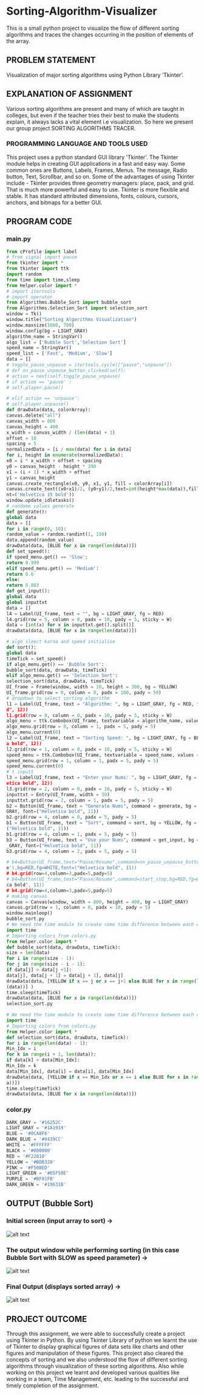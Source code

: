 # Sorting-Algorithm-Visualizer
This is a small python project to visualize the flow of different sorting algorithms and  traces the changes occurring in the position of elements of the array.
## PROBLEM STATEMENT
Visualization of major sorting algorithms using Python Library ‘Tkinter’.
## EXPLANATION OF ASSIGNMENT
Various sorting algorithms are present and many of which are taught in colleges, but
even if the teacher tries their best to make the students explain, it always lacks a vital
element i.e visualization. So here we present our group project SORTING
ALGORITHMS TRACER.
### PROGRAMMING LANGUAGE AND TOOLS USED
This project uses a python standard GUI library 'Tkinter'. The Tkinter module helps in
creating GUI applications in a fast and easy way.
Some common ones are Buttons, Labels, Frames, Menus. The message, Radio button,
Text, Scrollbar, and so on.
Some of the advantages of using Tkinter include -
Tkinter provides three geometry managers: place, pack, and grid. That is much
more powerful and easy to use.
Tkinter is more flexible and stable.
It has standard attributed dimensions, fonts, colours, cursors, anchors, and bitmaps
for a better GUI.
## PROGRAM CODE
### main.py
```python
from cProfile import label
# from signal import pause
from tkinter import *
from tkinter import ttk
import random
from time import time,sleep
from Helper.color import *
# import itertools
# import operator
from Algorithms.Bubble_Sort import bubble_sort
from Algorithms.Selection_Sort import selection_sort
window = Tk()
window.title("Sorting Algorithms Visualization")
window.maxsize(1000, 700)
window.config(bg = LIGHT_GRAY)
algorithm_name = StringVar()
algo_list = ['Bubble Sort','Selection Sort']
speed_name = StringVar()
speed_list = ['Fast', 'Medium', 'Slow']
data = []
# toggle_pause_unpause = itertools.cycle(["pause","unpause"])
# def on_pause_unpause_button_clicked(self):
# action = next(self.toggle_pause_unpause)
# if action == 'pause' :
# self.player.pause()

# elif action == 'unpause':
# self.player.unpause()
def drawData(data, colorArray):
canvas.delete("all")
canvas_width = 800
canvas_height = 400
x_width = canvas_width / (len(data) + 1)
offset = 10
spacing = 5
normalizedData = [i / max(data) for i in data]
for i, height in enumerate(normalizedData):
x0 = i * x_width + offset + spacing
y0 = canvas_height - height * 390
x1 = (i + 1) * x_width + offset
y1 = canvas_height
canvas.create_rectangle(x0, y0, x1, y1, fill = colorArray[i])
canvas.create_text((x0+x1)/2, (y0+y1)/2,text=int(height*max(data)),fill="white",fo
nt=('Helvetica 15 bold'))
window.update_idletasks()
# randome values generate
def generate():
global data
data = []
for i in range(0, 10):
random_value = random.randint(1, 150)
data.append(random_value)
drawData(data, [BLUE for x in range(len(data))])
def set_speed():
if speed_menu.get() == 'Slow':
return 0.999
elif speed_menu.get() == 'Medium':
return 0.6
else:
return 0.003
def get_input():
global data
global inputtxt
data = []
l4 = Label(UI_frame, text = "", bg = LIGHT_GRAY, fg = RED)
l4.grid(row = 5, column = 0, padx = 10, pady = 5, sticky = W)
data = [int(x) for x in inputtxt.get().split()]
drawData(data, [BLUE for x in range(len(data))])

# algo sleect karna and speed initialise
def sort():
global data
timeTick = set_speed()
if algo_menu.get() == 'Bubble Sort':
bubble_sort(data, drawData, timeTick)
elif algo_menu.get() == 'Selection Sort':
selection_sort(data, drawData, timeTick)
UI_frame = Frame(window, width = 10, height = 300, bg = YELLOW)
UI_frame.grid(row = 0, column = 0, padx = 100, pady = 50)
# dropdown to select sorting algorithm
l1 = Label(UI_frame, text = "Algorithm: ", bg = LIGHT_GRAY, fg = RED, font=("Helvetica bol
d", 12))
l1.grid(row = 0, column = 0, padx = 10, pady = 5, sticky = W)
algo_menu = ttk.Combobox(UI_frame, textvariable = algorithm_name, values = algo_list)
algo_menu.grid(row = 0, column = 1, padx = 5, pady = 5)
algo_menu.current(0)
l2 = Label(UI_frame, text = "Sorting Speed: ", bg = LIGHT_GRAY, fg = BLUE, font=("Helvetic
a bold", 12))
l2.grid(row = 1, column = 0, padx = 10, pady = 5, sticky = W)
speed_menu = ttk.Combobox(UI_frame, textvariable = speed_name, values = speed_list)
speed_menu.grid(row = 1, column = 1, padx = 5, pady = 5)
speed_menu.current(0)
# t inputt
l3 = Label(UI_frame, text = "Enter your Nums: ", bg = LIGHT_GRAY, fg = PURPLE, font=("Helv
etica bold", 12))
l3.grid(row = 2, column = 0, padx = 10, pady = 5, sticky = W)
inputtxt = Entry(UI_frame, width = 30)
inputtxt.grid(row = 2, column = 1, padx = 5, pady = 5)
b2 = Button(UI_frame, text = "Generate Nums", command = generate, bg = YELLOW, fg = LIGHT_
GRAY, font=("Helvetica bold", 11))
b2.grid(row = 4, column = 0, padx = 5, pady = 5)
b1 = Button(UI_frame, text = "Sort", command = sort, bg = YELLOW, fg = LIGHT_GRAY, font=
("Helvetica bold", 11))
b1.grid(row = 4, column = 1, padx = 5, pady = 5)
b3 = Button(UI_frame, text = "Use your Nums", command = get_input, bg = YELLOW, fg = LIGHT
_GRAY, font=("Helvetica bold", 11))
b3.grid(row = 4, column = 2, padx = 5, pady = 5)

# b4=Button(UI_frame,text="Pause/Resume",command=on_pause_unpause_button_clicked('unpaus
e'),bg=RED,fg=WHITE,font=("Helvetica bold", 11))
# b4.grid(row=4,column=3,padx=5,pady=5)
# b4=Button(UI_frame,text="Pause/Resume",command=start_stop,bg=RED,fg=WHITE,font=("Helveti
ca bold", 11))
# b4.grid(row=4,column=3,padx=5,pady=5)
# making canvas
canvas = Canvas(window, width = 800, height = 400, bg = LIGHT_GRAY)
canvas.grid(row = 1, column = 0, padx = 10, pady = 5)
window.mainloop()
bubble_sort.py
# We need the time module to create some time difference between each comparison
import time
# Importing colors from colors.py
from Helper.color import *
def bubble_sort(data, drawData, timeTick):
size = len(data)
for i in range(size - 1):
for j in range(size - i - 1):
if data[j] > data[j +1]:
data[j], data[j + 1] = data[j + 1], data[j]
drawData(data, [YELLOW if x == j or x == j+1 else BLUE for x in range(len
(data))] )
time.sleep(timeTick)
drawData(data, [BLUE for x in range(len(data))])
selection_sort.py

# We need the time module to create some time difference between each comparison
import time
# Importing colors from colors.py
from Helper.color import *
def selection_sort(data, drawData, timeTick):
for i in range(len(data) - 1):
Min_Idx = i
for k in range(i + 1, len(data)):
if data[k] < data[Min_Idx]:
Min_Idx = k
data[Min_Idx], data[i] = data[i], data[Min_Idx]
drawData(data, [YELLOW if x == Min_Idx or x == i else BLUE for x in range(len(dat
a))])
time.sleep(timeTick)
drawData(data, [BLUE for x in range(len(data))])
```
### color.py
```python
DARK_GRAY = '#16252C'
LIGHT_GRAY = '#1A1919'
BLUE = '#0CA8F6'
DARK_BLUE = '#0439CC'
WHITE = '#FFFFFF'
BLACK = '#000000'
RED = '#F22810'
YELLOW = '#BDB328'
PINK = '#F50BED'
LIGHT_GREEN = '#05F50E'
PURPLE = '#BF01FB'
DARK_GREEN = '#19631B'
```
## OUTPUT (Bubble Sort)
### Initial screen (input array to sort) →

![alt text](https://github.com/GujarPrathamesh16/Sorting-Algorithm-Visualizer/blob/main/Output%20Images/Initial.png?raw=true)

### The output window while performing sorting (in this case Bubble Sort with SLOW as speed parameter) →
![alt text](https://github.com/GujarPrathamesh16/Sorting-Algorithm-Visualizer/blob/main/Output%20Images/intermediateOutput.png?raw=true)

### Final Output (displays sorted array) →
![alt text](https://github.com/GujarPrathamesh16/Sorting-Algorithm-Visualizer/blob/main/Output%20Images/finalOutput.png?raw=true)

## PROJECT OUTCOME
Through this assignment, we were able to successfully create a project using Tkinter in
Python.
By using Tkinter Library of python we learnt the use of Tkinter to display graphical
figures of data sets like charts and other figures and manipulation of these figures.
This project also cleared the concepts of sorting and we also understood the flow of
different sorting algorithms through visualization of these sorting algorithms.
Also while working on this project we learnt and developed various qualities like working
in a team, Time Management, etc. leading to the successful and timely completion of
the assignment.
